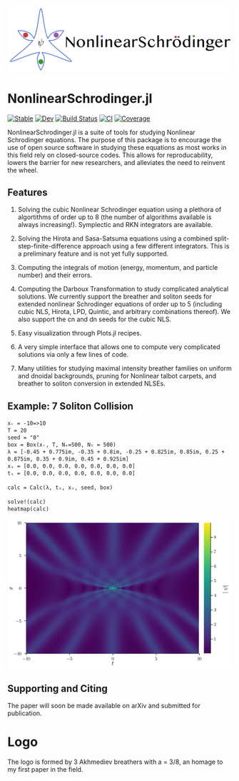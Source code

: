 ![Logo](logo.png?raw=true "NonlinearSchrodinger.jl Logo")
# NonlinearSchrodinger.jl

[![Stable](https://img.shields.io/badge/docs-stable-blue.svg)](https://oashour.github.io/NonlinearSchrodinger.jl/stable)
[![Dev](https://img.shields.io/badge/docs-dev-blue.svg)](https://oashour.github.io/NonlinearSchrodinger.jl/dev)
[![Build Status](https://travis-ci.com/oashour/NonlinearSchrodinger.jl.svg?branch=master)](https://travis-ci.com/oashour/NonlinearSchrodinger.jl)
[![CI](https://github.com/oashour/NonlinearSchrodinger.jl/workflows/CI/badge.svg)](https://github.com/oashour/NonlinearSchrodinger.jl/actions)
[![Coverage](https://codecov.io/gh/oashour/NonlinearSchrodinger.jl/branch/master/graph/badge.svg)](https://codecov.io/gh/oashour/NonlinearSchrodinger.jl)

NonlinearSchrodinger.jl is a suite of tools for studying Nonlinear Schrodinger equations. The purpose of this package is to encourage the use of open source software in studying these equations as most works in this field rely on closed-source codes. This allows for reproducability, lowers the barrier for new researchers, and alleviates the need to reinvent the wheel.


## Features

1. Solving the cubic Nonlinear Schrodinger equation using a plethora of algortithms of order up to 8 (the number of algorithms available is always increasing!). Symplectic and RKN integrators are available.

2. Solving the Hirota and Sasa-Satsuma equations using a combined split-step-finite-difference approach using a few different integrators. This is a preliminary feature and is not yet fully supported. 

3. Computing the integrals of motion (energy, momentum, and particle number) and their errors.

4. Computing the Darboux Transformation to study complicated analytical solutions. We currently support the breather and soliton seeds for extended nonlinear Schrodinger equations of order up to 5 (including cubic NLS, Hirota, LPD, Quintic, and arbitrary combinations thereof). We also support the cn and dn seeds for the cubic NLS.

5. Easy visualization through Plots.jl recipes.

6. A very simple interface that allows one to compute very complicated solutions via only a few lines of code.

7. Many utilities for studying maximal intensity breather families on uniform and dnoidal backgrounds, pruning for Nonlinear talbot carpets, and breather to soliton conversion in extended NLSEs.

## Example: 7 Soliton Collision
```
xᵣ = -10=>10
T = 20
seed = "0"
box = Box(xᵣ, T, Nₓ=500, Nₜ = 500)
λ = [-0.45 + 0.775im, -0.35 + 0.8im, -0.25 + 0.825im, 0.85im, 0.25 + 0.875im, 0.35 + 0.9im, 0.45 + 0.925im]
xₛ = [0.0, 0.0, 0.0, 0.0, 0.0, 0.0, 0.0]
tₛ = [0.0, 0.0, 0.0, 0.0, 0.0, 0.0, 0.0]

calc = Calc(λ, tₛ, xₛ, seed, box)

solve!(calc)
heatmap(calc)
```
![Logo](example.png?raw=true "Example: 7 Soliton Collision")

## Supporting and Citing

The paper will soon be made available on arXiv and submitted for publication.

# Logo

The logo is formed by 3 Akhmediev breathers with a = 3/8, an homage to my first paper in the field.
